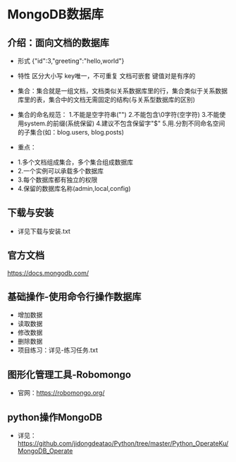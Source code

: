 # MongoDB数据库
## 介绍：面向文档的数据库
- 形式
{"id":3,"greeting":"hello,world"}
- 特性
区分大小写 key唯一，不可重复 文档可嵌套 键值对是有序的

- 集合：集合就是一组文档，文档类似关系数据库里的行，集合类似于关系数据库里的表，集合中的文档无需固定的结构(与关系型数据库的区别)
- 集合的命名规范：
1.不能是空字符串("")
2.不能包含\0字符(空字符)
3.不能使用system.的前缀(系统保留)
4.建议不包含保留字"$"
5.用.分割不同命名空间的子集合(如：blog.users, blog.posts)
- 重点：
+ 1.多个文档组成集合，多个集合组成数据库
+ 2.一个实例可以承载多个数据库
+ 3.每个数据库都有独立的权限
+ 4.保留的数据库名称(admin,local,config)

## 下载与安装
- 详见下载与安装.txt

## 官方文档
https://docs.mongodb.com/

## 基础操作-使用命令行操作数据库
- 增加数据
- 读取数据
- 修改数据
- 删除数据
- 项目练习：详见-练习任务.txt
## 图形化管理工具-Robomongo
- 官网：https://robomongo.org/
## python操作MongoDB
- 详见：https://github.com/jidongdeatao/Python/tree/master/Python_OperateKu/MongoDB_Operate
